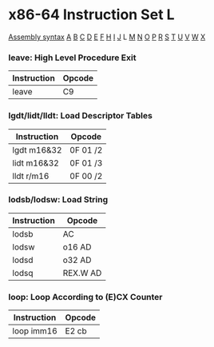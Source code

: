 x86-64 Instruction Set L
========================

[Assembly syntax](AssemblyX64.md)
[A](AssemblyX64A.md) [B](AssemblyX64B.md) [C](AssemblyX64C.md)
[D](AssemblyX64D.md) [E](AssemblyX64E.md) [F](AssemblyX64F.md)
[H](AssemblyX64H.md) [I](AssemblyX64I.md) [J](AssemblyX64J.md)
L [M](AssemblyX64M.md) [N](AssemblyX64N.md)
[O](AssemblyX64O.md) [P](AssemblyX64P.md) [R](AssemblyX64R.md)
[S](AssemblyX64S.md) [T](AssemblyX64T.md) [U](AssemblyX64U.md)
[V](AssemblyX64V.md) [W](AssemblyX64W.md) [X](AssemblyX64X.md)

### leave: High Level Procedure Exit

| Instruction | Opcode   |
| ----------- | -------- |
| leave       | C9       |


### lgdt/lidt/lldt: Load Descriptor Tables

| Instruction | Opcode   |
| ----------- | -------- |
| lgdt m16&32 | 0F 01 /2 |
| lidt m16&32 | 0F 01 /3 |
| lldt r/m16  | 0F 00 /2 |

### lodsb/lodsw: Load String

| Instruction | Opcode   |
| ----------- | -------- |
| lodsb       | AC       |
| lodsw       | o16 AD   |
| lodsd       | o32 AD   |
| lodsq       | REX.W AD |

### loop: Loop According to (E)CX Counter

| Instruction | Opcode |
| ----------- | ------ |
| loop imm16  | E2 cb  |
